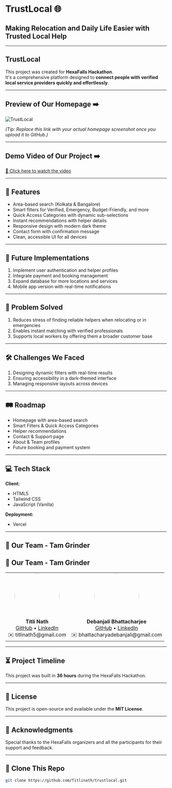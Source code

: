 # TrustLocal 🌐

## Making Relocation and Daily Life Easier with Trusted Local Help

---

## TrustLocal

This project was created for **HexaFalls Hackathon**.  
It's a comprehensive platform designed to **connect people with verified local service providers quickly and effortlessly**.

---

## Preview of Our Homepage ➡️

![TrustLocal](https://user-images.githubusercontent.com/your-screenshot-placeholder.png)

*(Tip: Replace this link with your actual homepage screenshot once you upload it to GitHub.)*

---

## Demo Video of Our Project ➡️

[🎥 Click here to watch the video](https://your-demo-video-link.com)

---

## 🌟 Features

- Area-based search (Kolkata & Bangalore)
- Smart filters for Verified, Emergency, Budget-Friendly, and more
- Quick Access Categories with dynamic sub-selections
- Instant recommendations with helper details
- Responsive design with modern dark theme
- Contact form with confirmation message
- Clean, accessible UI for all devices

---

## 🚀 Future Implementations

1. Implement user authentication and helper profiles
2. Integrate payment and booking management
3. Expand database for more locations and services
4. Mobile app version with real-time notifications

---

## 🎯 Problem Solved

1. Reduces stress of finding reliable helpers when relocating or in emergencies
2. Enables instant matching with verified professionals
3. Supports local workers by offering them a broader customer base

---

## 🛠 Challenges We Faced

1. Designing dynamic filters with real-time results
2. Ensuring accessibility in a dark-themed interface
3. Managing responsive layouts across devices

---

## 🛤 Roadmap

- Homepage with area-based search
- Smart Filters & Quick Access Categories
- Helper recommendations
- Contact & Support page
- About & Team profiles
- Future booking and payment system

---

## 💻 Tech Stack

**Client:**  
- HTML5  
- Tailwind CSS  
- JavaScript (Vanilla)

**Deployment:**  
- Vercel

---

## 👥 Our Team - Tam Grinder

## 👥 Our Team - Tam Grinder


<table>
  <tr>
    <td align="center">
      <img src="https://github.com/yourusername/yourrepo/blob/main/images/Titli.jpg?raw=true" width="140" style="border-radius:50%"><br/>
      <b>Titli Nath</b><br/>
      <a href="https://github.com/Titlinath">GitHub</a> • <a href="https://www.linkedin.com/in/titli-nath-a976b7249/">LinkedIn</a><br/>
      ✉️ titlinath5@gmail.com
    </td>
    <td align="center">
      <img src="https://github.com/yourusername/yourrepo/blob/main/images/Debanjali.jpg?raw=true" width="140" style="border-radius:50%"><br/>
      <b>Debanjali Bhattacharjee</b><br/>
      <a href="https://github.com/Debanjali1234">GitHub</a> • <a href="https://www.linkedin.com/in/debanjali-bhattacharjee-9a7397269/">LinkedIn</a><br/>
      ✉️ bhattacharyadebanjali@gmail.com
    </td>
  </tr>
</table>


---

## ⏳ Project Timeline

This project was built in **36 hours** during the HexaFalls Hackathon.

---

## 📄 License

This project is open-source and available under the **MIT License**.

---

## 🙏 Acknowledgments

Special thanks to the HexaFalls organizers and all the participants for their support and feedback.

---

## 📂 Clone This Repo

```bash
git clone https://github.com/Titlinath/trustlocal.git
